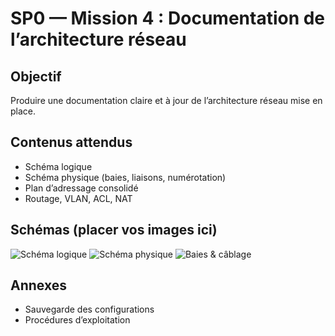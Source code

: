# SP0 — Mission 4 : Documentation de l’architecture réseau

## Objectif
Produire une documentation claire et à jour de l’architecture réseau mise en place.

## Contenus attendus
- Schéma logique
- Schéma physique (baies, liaisons, numérotation)
- Plan d’adressage consolidé
- Routage, VLAN, ACL, NAT

## Schémas (placer vos images ici)
![Schéma logique](../media/mission4/schema-logique.png)
![Schéma physique](../media/mission4/schema-physique.png)
![Baies & câblage](../media/mission4/baies-cablage.png)

## Annexes
- Sauvegarde des configurations
- Procédures d’exploitation
